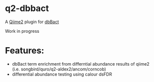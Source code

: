 # q2-dbbact
A [Qiime2](https://qiime2.org/) plugin for [dbBact](http://dbbact.org)

Work in progress

# Features:
* dbBact term enrichment from differntial abundance results of qiime2 (i.e. songbird/quro/q2-aldex2/ancom/corncob)
* differential abundance testing using calour dsFDR
